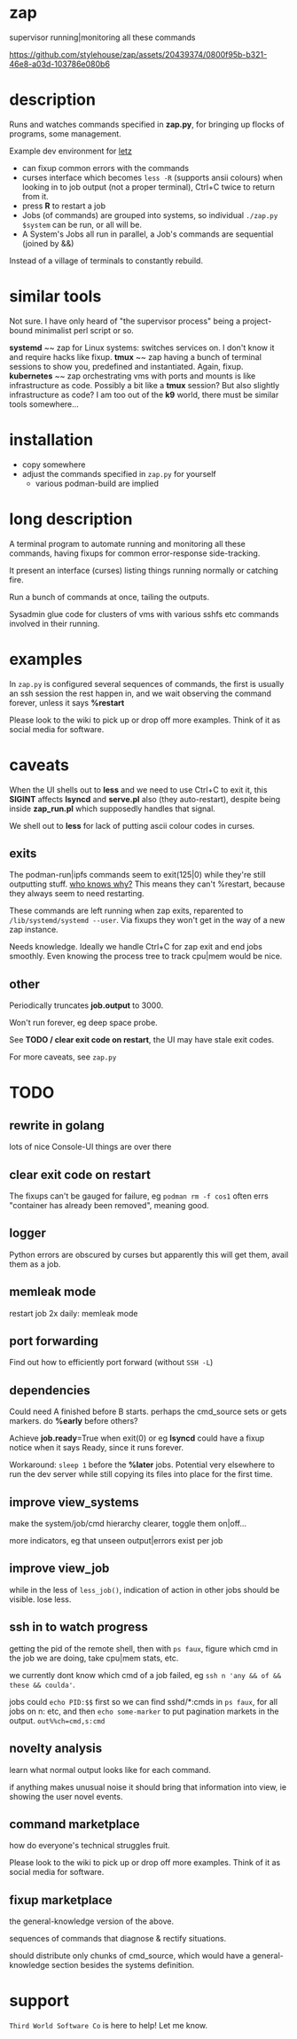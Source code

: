 # zap
supervisor running|monitoring all these commands

https://github.com/stylehouse/zap/assets/20439374/0800f95b-b321-46e8-a03d-103786e080b6

# description

Runs and watches commands specified in **zap.py**, for bringing up flocks of programs, some management.

Example dev environment for [letz](https://github.com/stylehouse/letz)

- can fixup common errors with the commands
- curses interface which becomes `less -R` (supports ansii colours) when looking in to job output (not a proper terminal), Ctrl+C twice to return from it.
- press **R** to restart a job
- Jobs (of commands) are grouped into systems, so individual `./zap.py $system` can be run, or all will be.
- A System's Jobs all run in parallel, a Job's commands are sequential (joined by &&)

Instead of a village of terminals to constantly rebuild.

# similar tools

Not sure. I have only heard of "the supervisor process" being a project-bound minimalist perl script or so.

**systemd** ~~ zap for Linux systems: switches services on. I don't know it and require hacks like fixup.
**tmux** ~~ zap having a bunch of terminal sessions to show you, predefined and instantiated. Again, fixup.
**kubernetes** ~~ zap orchestrating vms with ports and mounts is like infrastructure as code.
 Possibly a bit like a **tmux** session? But also slightly infrastructure as code? I am too out of the **k9** world, there must be similar tools somewhere...

# installation

* copy somewhere
* adjust the commands specified in `zap.py` for yourself
  * various podman-build are implied

# long description

A terminal program to automate running and monitoring all these commands, having fixups for common error-response side-tracking.

It present an interface (curses) listing things running normally or catching fire.

Run a bunch of commands at once, tailing the outputs.

Sysadmin glue code for clusters of vms with various sshfs etc commands involved in their running.

# examples

In `zap.py` is configured several sequences of commands,
    the first is usually an ssh session the rest happen in,
    and we wait observing the command forever, unless it says **%restart**

Please look to the wiki to pick up or drop off more examples. Think of it as social media for software.

# caveats

When the UI shells out to **less** and we need to use Ctrl+C to exit it, this **SIGINT** affects **lsyncd** and **serve.pl** also (they auto-restart), despite being inside **zap_run.pl** which supposedly handles that signal.

We shell out to **less** for lack of putting ascii colour codes in curses.

## exits

The podman-run|ipfs commands seem to exit(125|0) while they're still outputting stuff. [who knows why?](https://stackoverflow.com/questions/881388/double-fork-when-creating-a-daemon/5386753#5386753) This means they can't %restart, because they always seem to need restarting.

These commands are left running when zap exits, reparented to `/lib/systemd/systemd --user`. Via fixups they won't get in the way of a new zap instance.

Needs knowledge. Ideally we handle Ctrl+C for zap exit and end jobs smoothly. Even knowing the process tree to track cpu|mem would be nice.

## other

Periodically truncates **job.output** to 3000.

Won't run forever, eg deep space probe.

See **TODO / clear exit code on restart**, the UI may have stale exit codes.

For more caveats, see `zap.py`

# TODO

## rewrite in golang
lots of nice Console-UI things are over there

## clear exit code on restart
The fixups can't be gauged for failure, eg `podman rm -f cos1` often errs "container has already been removed", meaning good.

## logger
Python errors are obscured by curses but apparently this will get them, avail them as a job.

## memleak mode
restart job 2x daily: memleak mode

## port forwarding
Find out how to efficiently port forward (without `SSH -L`)

## dependencies
Could need A finished before B starts. perhaps the cmd_source sets or gets markers. do **%early** before others?

Achieve **job.ready**=True when exit(0) or eg **lsyncd** could have a fixup notice when it says Ready, since it runs forever.

Workaround: `sleep 1` before the **%later** jobs. Potential very elsewhere to run the dev server while still copying its files into place for the first time.

## improve view_systems
make the system/job/cmd hierarchy clearer, toggle them on|off...

more indicators, eg that unseen output|errors exist per job

## improve view_job
while in the less of `less_job()`, indication of action in other jobs should be visible. lose less.

## ssh in to watch progress
getting the pid of the remote shell, then with `ps faux`, figure which cmd in the job we are doing, take cpu|mem stats, etc.

we currently dont know which cmd of a job failed, eg `ssh n 'any && of && these && coulda'`.

jobs could `echo PID:$$` first so we can find sshd/*:cmds in `ps faux`, for all jobs on n: etc, and then `echo some-marker` to put pagination markets in the output. `out%%ch=cmd,s:cmd`

## novelty analysis
learn what normal output looks like for each command.

if anything makes unusual noise it should bring that information into view, ie showing the user novel events.

## command marketplace
how do everyone's technical struggles fruit.

Please look to the wiki to pick up or drop off more examples. Think of it as social media for software.

## fixup marketplace
the general-knowledge version of the above.

sequences of commands that diagnose & rectify situations.

should distribute only chunks of cmd_source, which would have a general-knowledge section besides the systems definition.

# support

`Third World Software Co` is here to help! Let me know.
